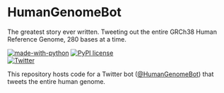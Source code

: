 # HumanGenomeBot


The greatest story ever written. Tweeting out the entire GRCh38 Human Reference Genome, 280 bases at a time.

[![made-with-python](https://img.shields.io/badge/Made%20with-Python-1f425f.svg)](https://www.python.org/)
[![PyPI license](https://img.shields.io/pypi/l/ansicolortags.svg)](https://github.com/mwestt/human-genome-bot/blob/main/LICENSE)  
[![Twitter](https://badgen.net/badge/icon/twitter?icon=twitter&label)](https://twitter.com/HumanGenomeBot)

This repository hosts code for a Twitter bot ([@HumanGenomeBot](https://twitter.com/HumanGenomeBot)) that tweets the entire human genome.
